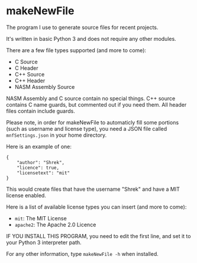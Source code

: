 # makeNewFile
The program I use to generate source files for recent projects.

It's written in basic Python 3 and does not require any other modules.

There are a few file types supported (and more to come):

- C Source
- C Header
- C++ Source
- C++ Header
- NASM Assembly Source

NASM Assembly and C source contain no special things.
C++ source contains C name guards, but commented out if you need them.
All header files contain include guards.

Please note, in order for makeNewFile to automaticly fill some portions (such as username and license type),
you need a JSON file called `mnfSettings.json` in your home directory.

Here is an example of one:

```
{
	"author": "Shrek",
	"licence": true,
	"licensetext": "mit"
}
```

This would create files that have the username "Shrek" and have a MIT license enabled.

Here is a list of available license types you can insert (and more to come):

- `mit`: The MIT License
- `apache2`: The Apache 2.0 Licence

IF YOU INSTALL THIS PROGRAM, you need to edit the first line, and set it to your Python 3 interpreter path.

For any other information, type `makeNewFile -h` when installed.
